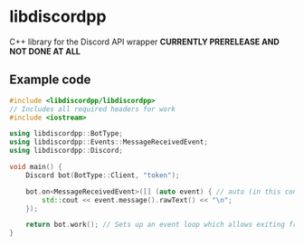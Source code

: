 # libdiscordpp
C++ library for the Discord API wrapper
**CURRENTLY PRERELEASE AND NOT DONE AT ALL**

## Example code
```cpp
#include <libdiscordpp/libdiscordpp>
// Includes all required headers for work
#include <iostream>

using libdiscordpp::BotType;
using libdiscordpp::Events::MessageReceivedEvent;
using libdiscordpp::Discord;

void main() {
    Discord bot(BotType::Client, "token");

    bot.on<MessageReceivedEvent>([] (auto event) { // auto (in this context) is available in C++14
        std::cout << event.message().rawText() << "\n";
    });

    return bot.work(); // Sets up an event loop which allows exiting from it with bot.exit(<<whatever value, default 0>>) (bot is passed with all objects and events
}
```

